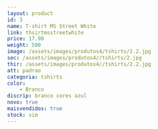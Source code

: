 ```yaml
---
layout: product
id: 3
name: T-shirt MS Street White
link: thsirtmsstreetwhite
price: 17.90
weight: 500
image: /assets/images/produtos4/tshirts/2.2.jpg
sec: /assets/images/produtos4//tshirts/2.jpg
thir: /assets/images/produtos4//tshirts/2.2.jpg
att: padrao
categoria: tshirts
color:
    - Branco
discrip: branco cores azul 
novo: true
maisvendidos: true
stock: sim
---
```

